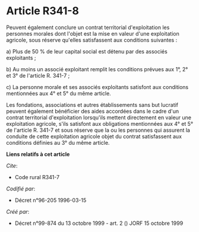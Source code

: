 # Article R341-8

Peuvent également conclure un contrat territorial d'exploitation les personnes morales dont l'objet est la mise en valeur
d'une exploitation agricole, sous réserve qu'elles satisfassent aux conditions suivantes :

a) Plus de 50 % de leur capital social est détenu par des associés exploitants ;

b) Au moins un associé exploitant remplit les conditions prévues aux 1°, 2° et 3° de l'article R. 341-7 ;

c) La personne morale et ses associés exploitants satisfont aux conditions mentionnées aux 4° et 5° du même article.

Les fondations, associations et autres établissements sans but lucratif peuvent également bénéficier des aides accordées dans
le cadre d'un contrat territorial d'exploitation lorsqu'ils mettent directement en valeur une exploitation agricole, s'ils
satisfont aux obligations mentionnées aux 4° et 5° de l'article R. 341-7 et sous réserve que la ou les personnes qui assurent
la conduite de cette exploitation agricole objet du contrat satisfassent aux conditions définies au 3° du même article.

**Liens relatifs à cet article**

_Cite_:

  - Code rural R341-7

_Codifié par_:

  - Décret n°96-205 1996-03-15

_Créé par_:

  - Décret n°99-874 du 13 octobre 1999 - art. 2 () JORF 15 octobre 1999
